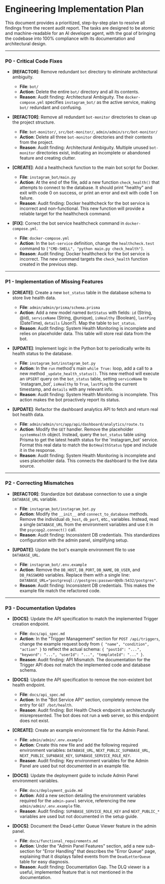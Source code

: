 # Engineering Implementation Plan

This document provides a prioritized, step-by-step plan to resolve all findings from the recent audit report. The tasks are designed to be atomic and machine-readable for an AI developer agent, with the goal of bringing the codebase into 100% compliance with its documentation and architectural design.

---

### **P0 - Critical Code Fixes**

*   **[REFACTOR]**: Remove redundant `bot` directory to eliminate architectural ambiguity.
    -   **File**: `bot/`
    -   **Action**: Delete the entire `bot/` directory and all its contents.
    -   **Reason**: Audit finding: Architectural Ambiguity. The `docker-compose.yml` specifies `instagram_bot/` as the active service, making `bot/` redundant and confusing.

*   **[REFACTOR]**: Remove all redundant `bot-monitor` directories to clean up the project structure.
    -   **File**: `bot-monitor/`, `src/bot-monitor/`, `admin/admin/src/bot-monitor/`
    -   **Action**: Delete all three `bot-monitor` directories and their contents from the project.
    -   **Reason**: Audit finding: Architectural Ambiguity. Multiple unused `bot-monitor` directories exist, indicating an incomplete or abandoned feature and creating clutter.

*   **[CREATE]**: Add a healthcheck function to the main bot script for Docker.
    -   **File**: `instagram_bot/main.py`
    -   **Action**: At the end of the file, add a new function `check_health()` that attempts to connect to the database. It should print "healthy" and exit with code 0 on success, or print an error and exit with code 1 on failure.
    -   **Reason**: Audit finding: Docker healthcheck for the bot service is incorrect and non-functional. This new function will provide a reliable target for the healthcheck command.

*   **[FIX]**: Correct the bot service healthcheck command in `docker-compose.yml`.
    -   **File**: `docker-compose.yml`
    -   **Action**: In the `bot-service` definition, change the `healthcheck.test` command to `["CMD-SHELL", "python main.py check_health"]`.
    -   **Reason**: Audit finding: Docker healthcheck for the bot service is incorrect. The new command targets the `check_health` function created in the previous step.

---

### **P1 - Implementation of Missing Features**

*   **[CREATE]**: Create a new `bot_status` table in the database schema to store live health data.
    -   **File**: `admin/admin/prisma/schema.prisma`
    -   **Action**: Add a new model named `BotStatus` with fields: `id` (String, @id), `serviceName` (String, @unique), `isHealthy` (Boolean), `lastPing` (DateTime), `details` (Json?). Map the table to `bot_status`.
    -   **Reason**: Audit finding: System Health Monitoring is incomplete and relies on placeholder data. This table will store real data from the bot.

*   **[UPDATE]**: Implement logic in the Python bot to periodically write its health status to the database.
    -   **File**: `instagram_bot/instagram_bot.py`
    -   **Action**: In the `run` method's main `while True:` loop, add a call to a new method `_update_health_status()`. This new method will execute an `UPSERT` query on the `bot_status` table, setting `serviceName` to 'instagram_bot', `isHealthy` to `True`, `lastPing` to the current timestamp, and `details` with any relevant info.
    -   **Reason**: Audit finding: System Health Monitoring is incomplete. This action makes the bot proactively report its status.

*   **[UPDATE]**: Refactor the dashboard analytics API to fetch and return real bot health data.
    -   **File**: `admin/admin/src/app/api/dashboard/analytics/route.ts`
    -   **Action**: Modify the `GET` handler. Remove the placeholder `systemHealth` object. Instead, query the `bot_status` table using Prisma to get the latest health status for the 'instagram_bot' service. Format this real data to match the `BotHealthStatus` type and include it in the response.
    -   **Reason**: Audit finding: System Health Monitoring is incomplete and uses placeholder data. This connects the dashboard to the live data source.

---

### **P2 - Correcting Mismatches**

*   **[REFACTOR]**: Standardize bot database connection to use a single `DATABASE_URL` variable.
    -   **File**: `instagram_bot/instagram_bot.py`
    -   **Action**: Modify the `__init__` and `connect_to_database` methods. Remove the individual `db_host`, `db_port`, etc., variables. Instead, read a single `DATABASE_URL` from the environment variables and use it in the `psycopg2.connect()` call.
    -   **Reason**: Audit finding: Inconsistent DB credentials. This standardizes configuration with the admin panel, simplifying setup.

*   **[UPDATE]**: Update the bot's example environment file to use `DATABASE_URL`.
    -   **File**: `instagram_bot/.env.example`
    -   **Action**: Remove the `DB_HOST`, `DB_PORT`, `DB_NAME`, `DB_USER`, and `DB_PASSWORD` variables. Replace them with a single line: `DATABASE_URL="postgresql://postgres:password@db:5432/postgres"`.
    -   **Reason**: Audit finding: Inconsistent DB credentials. This makes the example file match the refactored code.

---

### **P3 - Documentation Updates**

*   **[DOCS]**: Update the API specification to match the implemented Trigger creation endpoint.
    -   **File**: `docs/api_spec.md`
    -   **Action**: In the "Trigger Management" section for `POST /api/triggers`, change the example request body from `{ "name", "condition", "action" }` to reflect the actual schema: `{ "postId": "...", "keyword": "...", "userId": "...", "templateId": "..." }`.
    -   **Reason**: Audit finding: API Mismatch. The documentation for the Trigger API does not match the implemented code and database schema.

*   **[DOCS]**: Update the API specification to remove the non-existent bot health endpoint.
    -   **File**: `docs/api_spec.md`
    -   **Action**: In the "Bot Service API" section, completely remove the entry for `GET /bot/health`.
    -   **Reason**: Audit finding: Bot Health Check endpoint is architecturally misrepresented. The bot does not run a web server, so this endpoint does not exist.

*   **[CREATE]**: Create an example environment file for the Admin Panel.
    -   **File**: `admin/admin/.env.example`
    -   **Action**: Create this new file and add the following required environment variables: `DATABASE_URL`, `NEXT_PUBLIC_SUPABASE_URL`, `NEXT_PUBLIC_SUPABASE_KEY`, `SUPABASE_SERVICE_ROLE_KEY`.
    -   **Reason**: Audit finding: Key environment variables for the Admin Panel are used but not documented in an example file.

*   **[DOCS]**: Update the deployment guide to include Admin Panel environment variables.
    -   **File**: `docs/deployment_guide.md`
    -   **Action**: Add a new section detailing the environment variables required for the `admin-panel` service, referencing the new `admin/admin/.env.example` file.
    -   **Reason**: Audit finding: `SUPABASE_SERVICE_ROLE_KEY` and `NEXT_PUBLIC_*` variables are used but not documented in the setup guide.

*   **[DOCS]**: Document the Dead-Letter Queue Viewer feature in the admin panel.
    -   **File**: `docs/functional_requirements.md`
    -   **Action**: Under the "Admin Panel Features" section, add a new sub-section for "Error Handling" that describes the "Error Queue" page, explaining that it displays failed events from the `DeadLetterQueue` table for easy diagnosis.
    -   **Reason**: Audit finding: Documentation Gap. The DLQ viewer is a useful, implemented feature that is not mentioned in the documentation.